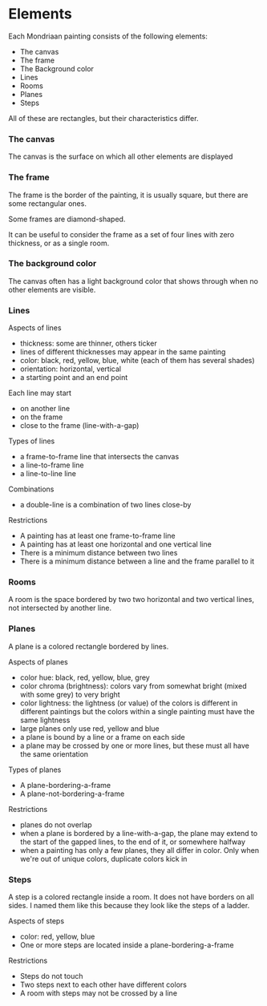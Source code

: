 # Elements

Each Mondriaan painting consists of the following elements:

- The canvas
- The frame
- The Background color
- Lines
- Rooms
- Planes
- Steps

All of these are rectangles, but their characteristics differ.

### The canvas

The canvas is the surface on which all other elements are displayed

### The frame

The frame is the border of the painting, it is usually square, but there are some rectangular ones.

Some frames are diamond-shaped.

It can be useful to consider the frame as a set of four lines with zero thickness, or as a single room.

### The background color

The canvas often has a light background color that shows through when no other elements are visible.

### Lines

Aspects of lines

* thickness: some are thinner, others ticker
* lines of different thicknesses may appear in the same painting
* color: black, red, yellow, blue, white (each of them has several shades)
* orientation: horizontal, vertical
* a starting point and an end point

Each line may start

* on another line
* on the frame
* close to the frame (line-with-a-gap)

Types of lines

* a frame-to-frame line that intersects the canvas
* a line-to-frame line
* a line-to-line line

Combinations

* a double-line is a combination of two lines close-by

Restrictions

* A painting has at least one frame-to-frame line
* A painting has at least one horizontal and one vertical line
* There is a minimum distance between two lines
* There is a minimum distance between a line and the frame parallel to it

### Rooms

A room is the space bordered by two two horizontal and two vertical lines, not intersected by another line.

### Planes

A plane is a colored rectangle bordered by lines.

Aspects of planes

* color hue: black, red, yellow, blue, grey
* color chroma (brightness): colors vary from somewhat bright (mixed with some grey) to very bright
* color lightness: the lightness (or value) of the colors is different in different paintings but the colors within a single painting must have the same lightness
* large planes only use red, yellow and blue
* a plane is bound by a line or a frame on each side
* a plane may be crossed by one or more lines, but these must all have the same orientation

Types of planes

* A plane-bordering-a-frame
* A plane-not-bordering-a-frame

Restrictions

* planes do not overlap
* when a plane is bordered by a line-with-a-gap, the plane may extend to the start of the gapped lines, to the end of it, or somewhere halfway
* when a painting has only a few planes, they all differ in color. Only when we're out of unique colors, duplicate colors kick in

### Steps

A step is a colored rectangle inside a room. It does not have borders on all sides.
I named them like this because they look like the steps of a ladder.

Aspects of steps

* color: red, yellow, blue
* One or more steps are located inside a plane-bordering-a-frame

Restrictions

* Steps do not touch
* Two steps next to each other have different colors
* A room with steps may not be crossed by a line

